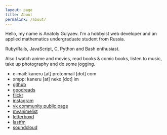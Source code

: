 ```yaml
---
layout: page
title: About
permalink: /about/
---
```


Hello, my name is Anatoly Gulyaev. I'm a hobbyist web developer and an applied mathematics undergraduate student from Russia.

Ruby/Rails, JavaScript, C, Python and Bash enthusiast.

Also I watch anime and movies, read books & comic books, listen to music, take up photography and do some jogging.

- e-mail: kaneru [at] protonmail [dot] com
- xmpp: kaneru [at] neko [dot] im
- [github](https://github.com/kaneru)
- [goodreads](https://www.goodreads.com/kaneru)
- [flickr](https://www.flickr.com/photos/kaneru)
- [instagram](https://www.instagram.com/kaneru_)
- [vk community public page](https://vk.com/asian_architecture)
- [myanimelist](https://myanimelist.net/animelist/kaneru_)
- [letterboxd](https://letterboxd.com/kaneru/)
- [lastfm](https://www.last.fm/user/kaneru_)
- [soundcloud](https://soundcloud.com/kaneru)
